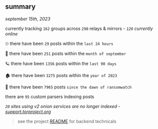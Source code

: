 
## summary
_september 15th, 2023_

currently tracking `162` groups across `290` relays & mirrors - _`120` currently online_

⏲ there have been `29` posts within the `last 24 hours`

🦈 there have been `251` posts within the `month of september`

🪐 there have been `1356` posts within the `last 90 days`

🏚 there have been `3275` posts within the `year of 2023`

🦕 there have been `7965` posts `since the dawn of ransomwatch`

there are `95` custom parsers indexing posts

_`20` sites using v2 onion services are no longer indexed - [support.torproject.org](https://support.torproject.org/onionservices/v2-deprecation/)_

> see the project [README](https://github.com/joshhighet/ransomwatch#ransomwatch--) for backend technicals
